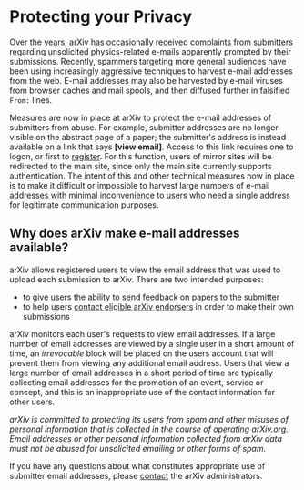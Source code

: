 Protecting your Privacy
=======================

Over the years, arXiv has occasionally received complaints from
submitters regarding unsolicited physics-related e-mails apparently
prompted by their submissions. Recently, spammers targeting more general
audiences have been using increasingly aggressive techniques to harvest
e-mail addresses from the web. E-mail addresses may also be harvested by
e-mail viruses from browser caches and mail spools, and then diffused
further in falsified `From:` lines.

Measures are now in place at arXiv to protect the e-mail addresses of
submitters from abuse. For example, submitter addresses are no longer
visible on the abstract page of a paper; the submitter's address is
instead available on a link that says **\[view email\]**. Access to this
link requires one to logon, or first to
[register](http://arxiv.org/user/register). For this function, users of
mirror sites will be redirected to the main site, since only the main
site currently supports authentication. The intent of this and other
technical measures now in place is to make it difficult or impossible to
harvest large numbers of e-mail addresses with minimal inconvenience to
users who need a single address for legitimate communication purposes.

Why does arXiv make e-mail addresses available?
-----------------------------------------------

arXiv allows registered users to view the email address that was used to
upload each submission to arXiv. There are two intended purposes:

-   to give users the ability to send feedback on papers to the
    submitter
-   to help users [contact eligible arXiv
    endorsers](endorsement.md#request) in order to make their own
    submissions

arXiv monitors each user's requests to view email addresses. If a large
number of email addresses are viewed by a single user in a short amount
of time, an *irrevocable* block will be placed on the users account that
will prevent them from viewing any additional email address. Users that
view a large number of email addresses in a short period of time are
typically collecting email addresses for the promotion of an event,
service or concept, and this is an inappropriate use of the contact
information for other users.

*arXiv is committed to protecting its users from spam and other misuses
of personal information that is collected in the course of operating
arXiv.org. Email addresses or other personal information collected from
arXiv data must not be abused for unsolicited emailing or other forms of
spam.*

If you have any questions about what constitutes appropriate use of
submitter email addresses, please [contact](contact.md) the arXiv
administrators.
